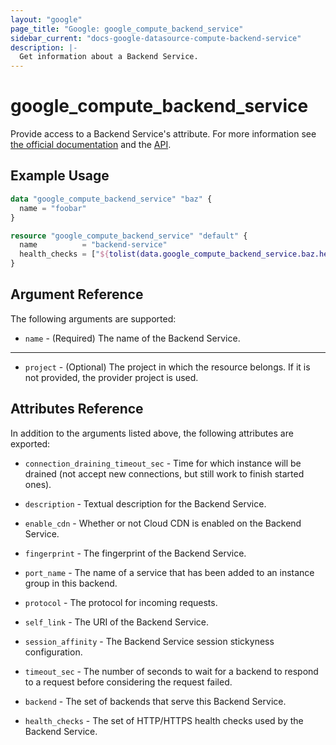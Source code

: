 ```yaml
---
layout: "google"
page_title: "Google: google_compute_backend_service"
sidebar_current: "docs-google-datasource-compute-backend-service"
description: |-
  Get information about a Backend Service.
---
```


# google\_compute\_backend\_service

Provide access to a Backend Service's attribute. For more information
see [the official documentation](https://cloud.google.com/compute/docs/load-balancing/http/backend-service)
and the [API](https://cloud.google.com/compute/docs/reference/latest/backendServices).

## Example Usage

```tf
data "google_compute_backend_service" "baz" {
  name = "foobar"
}

resource "google_compute_backend_service" "default" {
  name          = "backend-service"
  health_checks = ["${tolist(data.google_compute_backend_service.baz.health_checks)[0]}"]
}
```

## Argument Reference

The following arguments are supported:

* `name` - (Required) The name of the Backend Service.

- - -

* `project` - (Optional) The project in which the resource belongs. If it is not provided, the provider project is used.

## Attributes Reference

In addition to the arguments listed above, the following attributes are exported:

* `connection_draining_timeout_sec` - Time for which instance will be drained (not accept new connections, but still work to finish started ones).

* `description` - Textual description for the Backend Service.

* `enable_cdn` - Whether or not Cloud CDN is enabled on the Backend Service.

* `fingerprint` - The fingerprint of the Backend Service.

* `port_name` - The name of a service that has been added to an instance group in this backend.

* `protocol` - The protocol for incoming requests.

* `self_link` - The URI of the Backend Service.

* `session_affinity` - The Backend Service session stickyness configuration.

* `timeout_sec` - The number of seconds to wait for a backend to respond to a request before considering the request failed.

* `backend` - The set of backends that serve this Backend Service.

* `health_checks` - The set of HTTP/HTTPS health checks used by the Backend Service.
